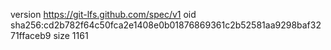 version https://git-lfs.github.com/spec/v1
oid sha256:cd2b782f64c50fca2e1408e0b01876869361c2b52581aa9298baf3271ffaceb9
size 1161

